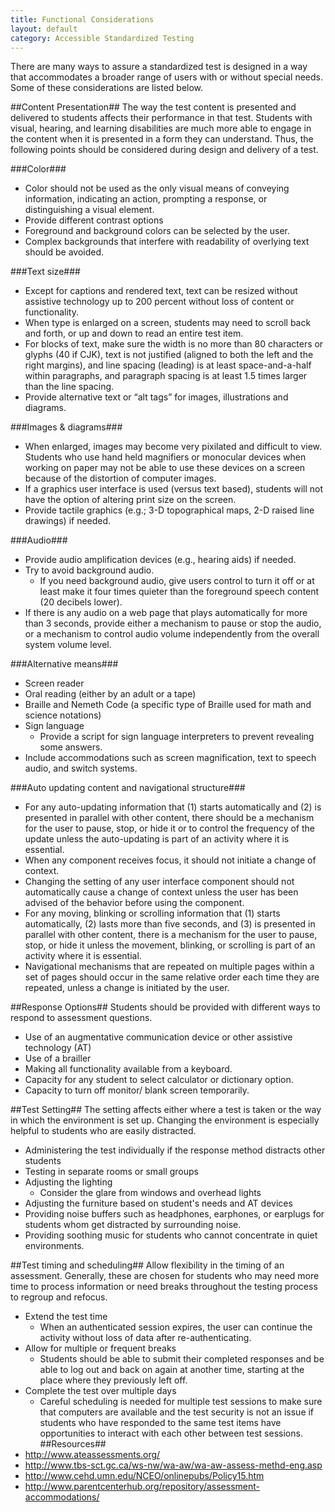 ```yaml
---
title: Functional Considerations
layout: default
category: Accessible Standardized Testing
---
```

There are many ways to assure a standardized test is designed in a way that accommodates a broader range of users with or without special needs. Some of these considerations are listed below.

##Content Presentation##
The way the test content is presented and delivered to students affects their performance in that test. Students with visual, hearing, and learning disabilities are much more able to engage in the content when it is presented in a form they can understand. Thus, the following points should be considered during design and delivery of a test.

###Color###
* Color should not be used as the only visual means of conveying information, indicating an action, prompting a response, or distinguishing a visual element.
* Provide different contrast options
* Foreground and background colors can be selected by the user.
* Complex backgrounds that interfere with readability of overlying text should be avoided.

###Text size###
* Except for captions and rendered text, text can be resized without assistive technology up to 200 percent without loss of content or functionality.
* When type is enlarged on a screen, students may need to scroll back and forth, or up and down to read an entire test item.
* For blocks of text, make sure the width is no more than 80 characters or glyphs (40 if CJK), text is not justified (aligned to both the left and the right margins), and line spacing (leading) is at least space-and-a-half within paragraphs, and paragraph spacing is at least 1.5 times larger than the line spacing.
* Provide alternative text or “alt tags” for images, illustrations and diagrams.

###Images & diagrams###
* When enlarged, images may become very pixilated and difficult to view. Students who use hand held magnifiers or monocular devices when working on paper may not be able to use these devices on a screen because of the distortion of computer images.
* If a graphics user interface is used (versus text based), students will not have the option of altering print size on the screen.
* Provide tactile graphics (e.g.; 3-D topographical maps, 2-D raised line drawings) if needed.

###Audio###
* Provide audio amplification devices (e.g., hearing aids) if needed.
* Try to avoid background audio.
   *  If you need background audio, give users control to turn it off or at least make it four times quieter than the foreground speech content (20 decibels lower).
* If there is any audio on a web page that plays automatically for more than 3 seconds, provide either a mechanism to pause or stop the audio, or a mechanism to control audio volume independently from the overall system volume level.

###Alternative means###
* Screen reader
* Oral reading (either by an adult or a tape)
* Braille and Nemeth Code (a specific type of Braille used for math and science notations)
* Sign language
   *  Provide a script for sign language interpreters to prevent revealing some answers.
* Include accommodations such as screen magnification, text to speech audio, and switch systems.

###Auto updating content and navigational structure###
* For any auto-updating information that (1) starts automatically and (2) is presented in parallel with other content, there should be a mechanism for the user to pause, stop, or hide it or to control the frequency of the update unless the auto-updating is part of an activity where it is essential.
* When any component receives focus, it should not initiate a change of context.
* Changing the setting of any user interface component  should not automatically cause a change of context  unless the user has been advised of the behavior before using the component.
* For any moving, blinking or scrolling information that (1) starts automatically, (2) lasts more than five seconds, and (3) is presented in parallel with other content, there is a mechanism for the user to pause, stop, or hide it unless the movement, blinking, or scrolling is part of an activity where it is essential.
* Navigational mechanisms that are repeated on multiple pages within a set of pages should occur in the same relative order each time they are repeated, unless a change is initiated by the user.

##Response Options##
Students should be provided with different ways to respond to assessment questions.
* Use of an augmentative communication device or other assistive technology (AT)
* Use of a brailler
* Making all functionality available from a keyboard.
* Capacity for any student to select calculator or dictionary option.
* Capacity to turn off monitor/ blank screen temporarily.

##Test Setting##
The setting affects either where a test is taken or the way in which the environment is set up. Changing the environment is especially helpful to students who are easily distracted.
* Administering the test individually if the response method distracts other students
* Testing in separate rooms or small groups
* Adjusting the lighting
   *  Consider the glare from windows and overhead lights
* Adjusting the furniture based on student's needs and AT devices
* Providing noise buffers such as headphones, earphones, or earplugs for students whom get distracted by surrounding noise.
* Providing soothing music for students who cannot concentrate in quiet environments.

##Test timing and scheduling##
Allow flexibility in the timing of an assessment. Generally, these are chosen for students who may need more time to process information or need breaks throughout the testing process to regroup and refocus.
* Extend the test time
   *  When an authenticated session expires, the user can continue the activity without loss of data after re-authenticating.
* Allow for multiple or frequent breaks
   *  Students should be able to submit their completed responses and be able to log out and back on again at another time, starting at the place where they previously left off.
* Complete the test over multiple days
   *  Careful scheduling is needed for multiple test sessions to make sure that computers are available and the test security is not an issue if students who have responded to the same test items have opportunities to interact with each other between test sessions.
##Resources##
* <a rel="nofollow" target="_blank" class="link-external" href="http://www.ateassessments.org/">http://www.ateassessments.org/</a>
* <a rel="nofollow" target="_blank" class="link-external" href="http://www.tbs-sct.gc.ca/ws-nw/wa-aw/wa-aw-assess-methd-eng.asp">http://www.tbs-sct.gc.ca/ws-nw/wa-aw/wa-aw-assess-methd-eng.asp</a>
* <a rel="nofollow" target="_blank" class="link-external" href="http://www.cehd.umn.edu/NCEO/onlinepubs/Policy15.htm">http://www.cehd.umn.edu/NCEO/onlinepubs/Policy15.htm</a>
* <a rel="nofollow" target="_blank" class="link-external" href="http://www.parentcenterhub.org/repository/assessment-accommodations/">http://www.parentcenterhub.org/repository/assessment-accommodations/</a>
